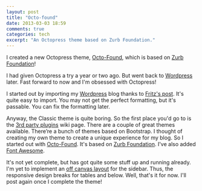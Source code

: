 ```yaml
---
layout: post
title: "Octo-found"
date: 2013-03-03 18:59
comments: true
categories: tech
excerpt: "An Octopress theme based on Zurb Foundation."
---
```


I created a new Octopress theme, [Octo-Found](https://github.com/rishabhsrao/octo-found), which is based on [Zurb Foundation](http://foundation.zurb.com)!

I had given Octopress a try a year or two ago. But went back to [Wordpress](http://rishabhsrao.wordpress.com) later. Fast forward to now and I'm obsessed with Octopress!

I started out by importing my [Wordpress](http://rishabhsrao.wordpress.com) blog thanks to [Fritz's post](http://gotofritz.net/blog/weekly-challenge/migrating-wordpress-blogs-to-octopress). It's quite easy to import. You may not get the perfect formatting, but it's passable. You can fix the formatting later.

Anyway, the Classic theme is quite boring. So the first place you'd go to is the [3rd party plugins](https://github.com/imathis/octopress/wiki/3rd-Party-Octopress-Themes) wiki page. There are a couple of great themes available. There&rsquo;re a bunch of themes based on Bootstrap. I thought of creating my own theme to create a unique experience for my blog. So I started out with [Octo-Found](https://github.com/rishabhsrao/octo-found). It's based on [Zurb Foundation](http://foundation.zurb.com). I've also added [Font Awesome](http://fortawesome.github.com/Font-Awesome).

It's not yet complete, but has got quite some stuff up and running already. I'm yet to implement an [off canvas layout](http://www.zurb.com/playground/off-canvas-layouts) for the sidebar. Thus, the responsive design breaks for tables and below. Well, that's it for now. I'll post again once I complete the theme!
